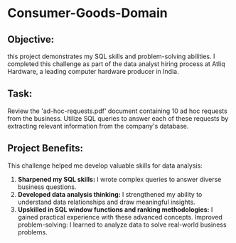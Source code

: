 # Consumer-Goods-Domain
## Objective:
this project demonstrates my SQL skills and problem-solving abilities. I completed this challenge as part of the data analyst hiring process at Atliq Hardware, a leading computer hardware producer in India.

## Task:

Review the 'ad-hoc-requests.pdf' document containing 10 ad hoc requests from the business.
Utilize SQL queries to answer each of these requests by extracting relevant information from the company's database.

## Project Benefits:

This challenge helped me develop valuable skills for data analysis:

1. **Sharpened my SQL skills:** I wrote complex queries to answer diverse business questions.
2. **Developed data analysis thinking:** I strengthened my ability to understand data relationships and draw meaningful insights.
3. **Upskilled in SQL window functions and ranking methodologies:** I gained practical experience with these advanced concepts.
Improved problem-solving: I learned to analyze data to solve real-world business problems.
